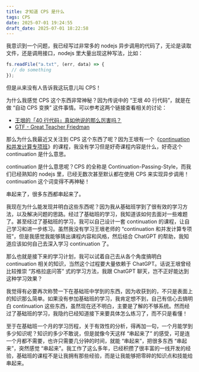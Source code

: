 ```yaml
---
title: 才知道 CPS 是什么
tags: CPS
date: 2025-07-01 19:24:55
draft_date: 2025-07-01 18:22:58
---
```



我意识到一个问题，我已经写过非常多的 nodejs 异步调用的代码了，无论是读取文件，还是调用接口，nodejs 里大量出现这种写法，比如：

```js
fs.readFile("a.txt", (err, data) => {
  // do something
});
```

但是从来没有人告诉我这玩意儿叫 CPS！

为什么我感觉 CPS 这个东西非常神秘？因为传说中的 “王垠 40 行代码”，就是在做 “自动 CPS 变换” 这件事情。可以参考这两个链接查看相关的讨论：

- [王垠的「40 行代码」真如他说的那么厉害吗？](https://www.zhihu.com/question/20822815)
- [GTF - Great Teacher Friedman](https://www.yinwang.org/blog-cn/2012/07/04/dan-friedman)

那么为什么我最近又关注到 CPS 这个东西了呢？因为王垠有一个《[continuation 和并发计算专项班](https://www.yinwang.org/blog-cn/2022/12/12/continuation-course)》的课程，我没有学习但是好奇课程内容是什么，好奇这个 continuation 是什么意思。

continuation 是什么意思呢？CPS 的全称是 Continuation-Passing-Style，而我们已经熟知的 nodejs 里，已经无数次甚至默认都在使用 CPS 来实现异步调用！continuation 这个词变得不再神秘！

串起来了，很多东西都串起来了。

我现在为什么能发现并明白这些东西呢？因为我从基础班学到了很有效的学习方法，以及解决问题的思路。经过了基础班的学习，我知道该如何去面对一些难题了。甚至经过了基础班的学习，我可以自己设计一套 continuation 的课程，让自己学习和进一步练习。虽然我没有学习王垠老师的 “continuation 和并发计算专项班”，但是我感觉我能够猜出课程内容和风格，然后结合 ChatGPT 的帮助，我知道应该如何自己去深入学习 continuation 了。

那么也就是接下来的学习计划，我可以试着自己去从各个角度搞明白 continuation 相关的知识，当然这个过程要大量依赖于 ChatGPT。话说王垠曾经比较推崇 “苏格拉底问答” 式的学习方法，我跟 ChatGPT 聊天，岂不正好能达到这种学习效果？

我觉得有必要再次称赞一下在基础班中学到的东西，因为收获到的，不只是表面上的知识那么简单。如果没有参加基础班的学习，我肯定想不到，自己有信心去搞明白 continuation 这些东西，虽然现在还不明白，主要是了解的不够系统。然而经过了基础班的学习，我隐约已经知道接下来要具体怎么练习了，而不只是看懂！

至于在基础班一个月的学习历程，关于有效性的分析，得再加一句，一个月能学到多少知识呢？知识的多少不敢说，但是就像今天这样 “串起来了” 的感受，可是连一个月都不需要，也许只需要几分钟的时间，就能 “串起来”，把很多东西 “串起来”，突然感觉 “串起来”。我工作了这么多年，已经积攒了很丰富的一线开发的经验，基础班的课程不是让我拥有那些经验，而是让我能够把零碎的知识点和技能给串起来。

